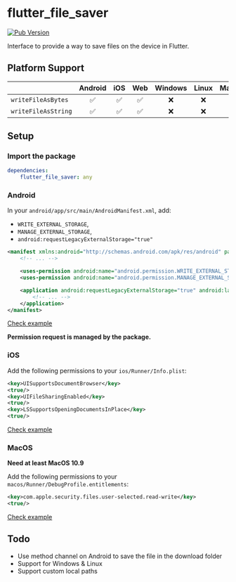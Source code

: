 # flutter_file_saver

[![Pub Version](https://img.shields.io/pub/v/flutter_file_saver)](https://pub.dev/packages/flutter_file_saver)

Interface to provide a way to save files on the device in Flutter.

## Platform Support

| | Android | iOS | Web | Windows | Linux | MacOS |
| :--- | :---: | :---: | :---: | :---: | :---: | :---: |
| `writeFileAsBytes` | ✅ | ✅ | ✅  | ❌️ | ❌️ | ✅ |
| `writeFileAsString` | ✅ | ✅ | ✅  | ❌️ | ❌️ | ✅ |

## Setup

### Import the package

```yaml
dependencies:
    flutter_file_saver: any
```

### Android

In your `android/app/src/main/AndroidManifest.xml`, add:
* `WRITE_EXTERNAL_STORAGE`,
* `MANAGE_EXTERNAL_STORAGE`,
* `android:requestLegacyExternalStorage="true"`

```xml
<manifest xmlns:android="http://schemas.android.com/apk/res/android" package="com.example.my_app">
    <!-- ... -->

    <uses-permission android:name="android.permission.WRITE_EXTERNAL_STORAGE"/>
    <uses-permission android:name="android.permission.MANAGE_EXTERNAL_STORAGE" />

    <application android:requestLegacyExternalStorage="true" android:label="MyApp" android:name="${applicationName}">
        <!-- ... -->
    </application>
</manifest>
```

[Check example](https://github.com/TesteurManiak/flutter_file_saver/blob/main/flutter_file_saver/example/android/app/src/main/AndroidManifest.xml)

**Permission request is managed by the package.**

### iOS

Add the following permissions to your `ios/Runner/Info.plist`:

```xml
<key>UISupportsDocumentBrowser</key>
<true/>
<key>UIFileSharingEnabled</key>
<true/>
<key>LSSupportsOpeningDocumentsInPlace</key>
<true/>
```

[Check example](https://github.com/TesteurManiak/flutter_file_saver/blob/main/flutter_file_saver/example/ios/Runner/Info.plist)

### MacOS

**Need at least MacOS 10.9**

Add the following permissions to your `macos/Runner/DebugProfile.entitlements`:

```xml
<key>com.apple.security.files.user-selected.read-write</key>
<true/>
```

[Check example](https://github.com/TesteurManiak/flutter_file_saver/blob/main/flutter_file_saver/example/macos/Runner/DebugProfile.entitlements)

## Todo

* Use method channel on Android to save the file in the download folder
* Support for Windows & Linux
* Support custom local paths
